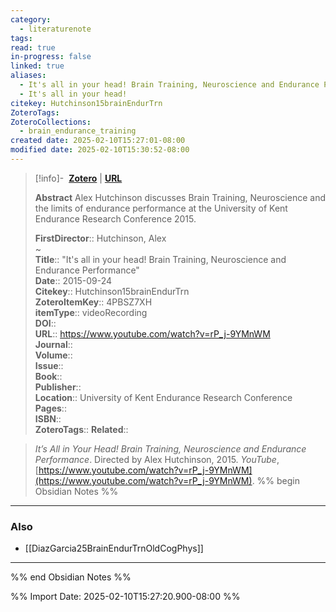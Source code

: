 ```yaml
---
category:
  - literaturenote
tags: 
read: true
in-progress: false
linked: true
aliases:
  - It's all in your head! Brain Training, Neuroscience and Endurance Performance
  - It's all in your head!
citekey: Hutchinson15brainEndurTrn
ZoteroTags: 
ZoteroCollections:
  - brain_endurance_training
created date: 2025-02-10T15:27:01-08:00
modified date: 2025-02-10T15:30:52-08:00
---
```


> [!info]- &nbsp;[**Zotero**](zotero://select/library/items/4PBSZ7XH)   | [**URL**](https://www.youtube.com/watch?v=rP_j-9YMnWM)
>
> 
> **Abstract**
> Alex Hutchinson discusses Brain Training, Neuroscience and the  limits of endurance performance at the University of Kent Endurance Research Conference 2015.
> 
> 
> **FirstDirector**:: Hutchinson, Alex  
~    
> **Title**:: "It's all in your head! Brain Training, Neuroscience and Endurance Performance"  
> **Date**:: 2015-09-24  
> **Citekey**:: Hutchinson15brainEndurTrn  
> **ZoteroItemKey**:: 4PBSZ7XH  
> **itemType**:: videoRecording  
> **DOI**::   
> **URL**:: https://www.youtube.com/watch?v=rP_j-9YMnWM  
> **Journal**::   
> **Volume**::   
> **Issue**::   
> **Book**::   
> **Publisher**::   
> **Location**:: University of Kent Endurance Research Conference   
> **Pages**::   
> **ISBN**::   
> **ZoteroTags**:: 
> **Related**:: 

> _It’s All in Your Head! Brain Training, Neuroscience and Endurance Performance_. Directed by Alex Hutchinson, 2015. _YouTube_, [https://www.youtube.com/watch?v=rP_j-9YMnWM](https://www.youtube.com/watch?v=rP_j-9YMnWM).
%% begin Obsidian Notes %%
___
### Also 
- [[DiazGarcia25BrainEndurTrnOldCogPhys]]


___
%% end Obsidian Notes %%


%% Import Date: 2025-02-10T15:27:20.900-08:00 %%
